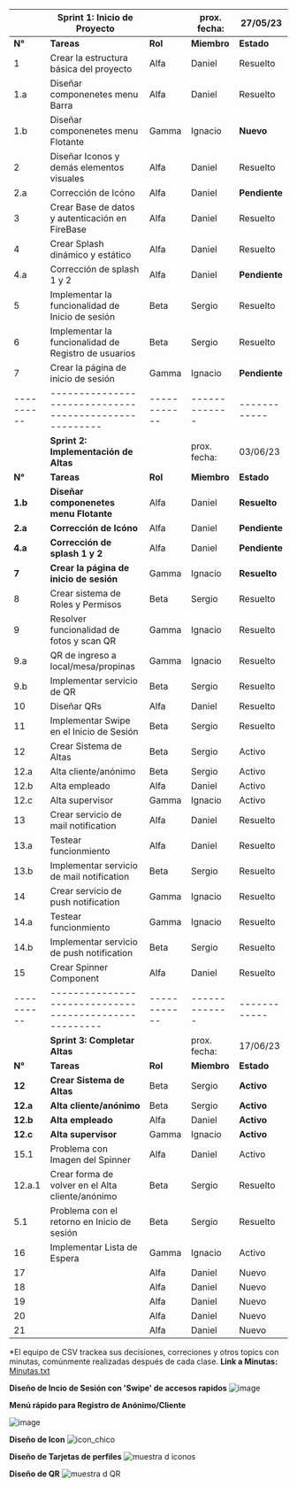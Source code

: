 

|          |  **Sprint 1: Inicio de Proyecto**                    |            | prox. fecha:|  27/05/23  |
|----------|------------------------------------------------------|------------|-------------|------------|
|  **N°**  | **Tareas**                                           |   **Rol**  | **Miembro** | **Estado** |
|  1       | Crear la estructura básica del proyecto              |    Alfa    |   Daniel    |  Resuelto  |
|  1.a     |    Diseñar componenetes menu Barra                   |    Alfa    |   Daniel    |  Resuelto  |
|  1.b     |    Diseñar componenetes menu Flotante                |    Gamma   |   Ignacio   | **Nuevo**  |
|  2       | Diseñar Iconos y demás elementos visuales            |    Alfa    |   Daniel    |  Resuelto  |
|  2.a     | Corrección de Icóno                                  |    Alfa    |   Daniel    |**Pendiente**|
|  3       | Crear Base de datos y autenticación en FireBase      |    Alfa    |   Daniel    |  Resuelto  |
|  4       | Crear Splash dinámico y estático                     |    Alfa    |   Daniel    |  Resuelto  |
|  4.a     |    Corrección de splash 1 y 2                        |    Alfa    |   Daniel    |**Pendiente**|
|  5       | Implementar la funcionalidad de Inicio de sesión     |    Beta    |   Sergio    |  Resuelto  |
|  6       | Implementar la funcionalidad de Registro de usuarios |    Beta    |   Sergio    |  Resuelto  |
|  7       | Crear la página de inicio de sesión                  |    Gamma   |   Ignacio   |**Pendiente**|
|----------|------------------------------------------------------|------------|-------------|------------|
|          |  **Sprint 2: Implementación de Altas**               |            | prox. fecha:|  03/06/23  |
|  **N°**  | **Tareas**                                           |   **Rol**  | **Miembro** | **Estado** |
| **1.b**  | **Diseñar componenetes menu Flotante**               |    Alfa    |   Daniel    |**Resuelto**|
| **2.a**  | **Corrección de Icóno**                              |    Alfa    |   Daniel    |**Pendiente**|
| **4.a**  | **Corrección de splash 1 y 2**                       |    Alfa    |   Daniel    |**Pendiente**|
| **7**    | **Crear la página de inicio de sesión**              |    Gamma   |   Ignacio   |**Resuelto**|
|  8       | Crear sistema de Roles y Permisos                    |    Beta    |   Sergio    |  Resuelto  |
|  9       | Resolver funcionalidad de fotos y scan QR            |    Gamma   |   Ignacio   |  Resuelto  |
|  9.a     |    QR de ingreso a local/mesa/propinas               |    Gamma   |   Ignacio   |  Resuelto  |
|  9.b     |    Implementar servicio de QR                        |    Beta    |   Sergio    |  Resuelto  |
|  10      | Diseñar QRs                                          |    Alfa    |   Daniel    |  Resuelto  |
|  11      | Implementar Swipe en el Inicio de Sesión             |    Beta    |   Sergio    |  Resuelto  |
|  12      | Crear Sistema de Altas                               |    Beta    |   Sergio    |   Activo   |
|  12.a    |    Alta cliente/anónimo                              |    Beta    |   Sergio    |   Activo   |
|  12.b    |    Alta empleado                                     |    Alfa    |   Daniel    |   Activo   |
|  12.c    |    Alta supervisor                                   |    Gamma   |   Ignacio   |   Activo   |
|  13      | Crear servicio de mail notification                  |    Alfa    |   Daniel    |  Resuelto  |
|  13.a    |    Testear funcionmiento                             |    Alfa    |   Daniel    |  Resuelto  |
|  13.b    |    Implementar servicio de mail notification         |    Beta    |   Sergio    |  Resuelto  |
|  14      | Crear servicio de push notification                  |    Gamma   |   Ignacio   |  Resuelto  |
|  14.a    |    Testear funcionmiento                             |    Gamma   |   Ignacio   |  Resuelto  |
|  14.b    |     Implementar servicio de push notification        |    Beta    |   Sergio    |  Resuelto  |
|  15      | Crear Spinner Component                              |    Alfa    |   Daniel    |  Resuelto  |
|----------|------------------------------------------------------|------------|-------------|------------|
|          |  **Sprint 3: Completar Altas**                       |            | prox. fecha:|  17/06/23  |
|  **N°**  | **Tareas**                                           |   **Rol**  | **Miembro** | **Estado** |
|**12**    | **Crear Sistema de Altas**                           |    Beta    |   Sergio    | **Activo** |
|**12.a**  |  **Alta cliente/anónimo**                            |    Beta    |   Sergio    | **Activo** |
|**12.b**  |  **Alta empleado**                                   |    Alfa    |   Daniel    | **Activo** |
|**12.c**  |  **Alta supervisor**                                 |    Gamma   |   Ignacio   | **Activo** |
|  15.1    | Problema con Imagen del Spinner                      |    Alfa    |   Daniel    |   Activo    |
|  12.a.1  |    Crear forma de volver en el Alta cliente/anónimo  |    Beta    |   Sergio    |  Resuelto  |
|  5.1     | Problema con el retorno en Inicio de sesión          |    Beta    |   Sergio    |  Resuelto  |
|  16      | Implementar Lista de Espera                          |    Gamma   |   Ignacio   |   Activo    |
|  17      |                                                      |    Alfa    |   Daniel    |   Nuevo    |
|  18      |                                                      |    Alfa    |   Daniel    |   Nuevo    |
|  19      |                                                      |    Alfa    |   Daniel    |   Nuevo    |
|  20      |                                                      |    Alfa    |   Daniel    |   Nuevo    |
|  21      |                                                      |    Alfa    |   Daniel    |   Nuevo    |


*El equipo de CSV trackea sus decisiones, correciones y otros topics con minutas, comúnmente realizadas después de cada clase.
**Link a Minutas:** [Minutas.txt](https://github.com/dsvlivon/CSV-2023/files/11712441/Minutas.txt)


**Diseño de Incio de Sesión con 'Swipe' de accesos rapidos**
![image](https://github.com/dsvlivon/CSV-2023/assets/52511637/2cdf6c49-1ea4-4b43-8daa-128d2113da87)

**Menú rápido para Registro de Anónimo/Cliente**

![image](https://github.com/dsvlivon/CSV-2023/assets/52511637/9fbdb89b-3765-4d53-998e-33ebde3bc38c)

**Diseño de Icon**
![icon_chico](https://github.com/dsvlivon/CSV-2023/assets/52511637/ab4b7b23-668d-4da7-b55f-712ee1c7d7f6)

**Diseño de Tarjetas de perfiles**
![muestra d iconos](https://github.com/dsvlivon/CSV-2023/assets/52511637/0701efd4-31de-4942-88e0-30d8a9c4aff0)

**Diseño de QR**
![muestra d QR](https://github.com/dsvlivon/CSV-2023/assets/52511637/a20cda64-e6de-42d6-8448-a268821d5dd0)
